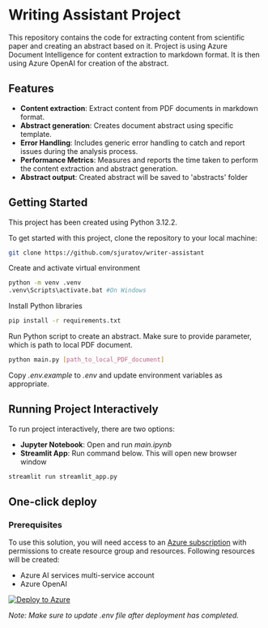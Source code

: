 # Writing Assistant Project

This repository contains the code for extracting content from scientific paper and creating an abstract based on it. Project is using Azure Document Intelligence for content extraction to markdown format. It is then using Azure OpenAI for creation of the abstract.

## Features

- **Content extraction**: Extract content from PDF documents in markdown format.
- **Abstract generation**: Creates document abstract using specific template.
- **Error Handling**: Includes generic error handling to catch and report issues during the analysis process.
- **Performance Metrics**: Measures and reports the time taken to perform the content extraction and abstract generation.
- **Abstract output**: Created abstract will be saved to 'abstracts' folder

## Getting Started

This project has been created using Python 3.12.2.

To get started with this project, clone the repository to your local machine:

```bash
git clone https://github.com/sjuratov/writer-assistant
```

Create and activate virtual environment

```bash
python -m venv .venv
.venv\Scripts\activate.bat #On Windows
```

Install Python libraries

```bash
pip install -r requirements.txt
```

Run Python script to create an abstract. Make sure to provide parameter, which is path to local PDF document.

```bash
python main.py [path_to_local_PDF_document]
```

Copy *.env.example* to *.env* and update environment variables as appropriate.


## Running Project Interactively 

To run project interactively, there are two options:

- **Jupyter Notebook**: Open and run *main.ipynb*
- **Streamlit App**: Run command below. This will open new browser window

```bash
streamlit run streamlit_app.py
```

## One-click deploy

### Prerequisites

To use this solution, you will need access to an [Azure subscription](https://azure.microsoft.com/free/) with permissions to create resource group and resources. Following resources will be created:

- Azure AI services multi-service account
- Azure OpenAI

[![Deploy to Azure](https://aka.ms/deploytoazurebutton)](https://portal.azure.com/#create/Microsoft.Template/uri/https%3A%2F%2Fraw.githubusercontent.com%2Fsjuratov%2Fwriter-assistant%2Fmain%2Finfra%2Fmain.json)

*Note: Make sure to update .env file after deployment has completed.*